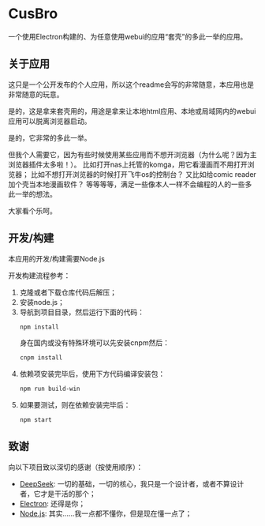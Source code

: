 # CusBro
一个使用Electron构建的、为任意使用webui的应用“套壳”的多此一举的应用。

## 关于应用
这只是一个公开发布的个人应用，所以这个readme会写的非常随意，本应用也是非常随意的玩意。

是的，这是拿来套壳用的，用途是拿来让本地html应用、本地或局域网内的webui应用可以脱离浏览器启动。

是的，它非常的多此一举。

但我个人需要它，因为有些时候使用某些应用而不想开浏览器（为什么呢？因为主浏览器插件太多啦！）。
比如打开nas上托管的komga，用它看漫画而不用打开浏览器；
比如不想打开浏览器的时候打开飞牛os的控制台？
又比如给comic reader加个壳当本地漫画软件？
等等等等，满足一些像本人一样不会编程的人的一些多此一举的想法。

大家看个乐呵。

## 开发/构建
本应用的开发/构建需要Node.js

开发构建流程参考：
1. 克隆或者下载仓库代码后解压；
2. 安装node.js；
3. 导航到项目目录，然后运行下面的代码：
   ```sh
   npm install
   ```
   身在国内或没有特殊环境可以先安装cnpm然后：
   ```sh
   cnpm install
   ```
4. 依赖项安装完毕后，使用下方代码编译安装包：
   ```sh
   npm run build-win
   ```
5. 如果要测试，则在依赖安装完毕后：
   ```sh
   npm start
   ```

## 致谢

向以下项目致以深切的感谢（按使用顺序）：

- [DeepSeek](https://chat.deepseek.com): 一切的基础，一切的核心，我只是一个设计者，或者不算设计者，它才是干活的那个；
- [Electron](https://github.com/electron/electron): 还得是你；
- [Node.js](https://nodejs.org/zh-cn): 其实……我一点都不懂你，但是现在懂一点了；
